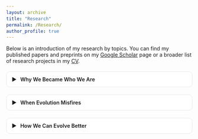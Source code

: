 ```yaml
---
layout: archive
title: "Research"   
permalink: /Research/   
author_profile: true
---
```


<style>
/* --- Collapsible “theme” blocks --- */
.theme { margin: 1.25rem 0; border: 1px solid #e6e6e6; border-radius: 10px; background: #fff; }
.theme > summary {
  /* clickable header row */
  cursor: pointer; list-style: none; padding: 12px 14px; font-weight: 600;
  display: flex; align-items: center; gap: 10px;
}
.theme > summary::-webkit-details-marker { display: none; } /* hide default marker */
.theme .chev { transition: transform .2s ease; }
.theme[open] .chev { transform: rotate(90deg); }

/* --- One left-image / right-text row (your “table”) --- */
.rcard {
  display: flex; gap: 16px; padding: 14px; border-top: 1px solid #f0f0f0;
}
.rcard:first-of-type { border-top: 1px solid #eee; }

/* image column */
.rcard .img img {
  width: 180px; max-width: 35vw; height: auto;
  border: 1px solid #e6e6e6; border-radius: 8px;
}

/* text column */
.rcard .txt { flex: 1; line-height: 1.55; font-size: 16px; }
.rcard .txt h4 { margin: 0 0 6px 0; font-size: 18px; }

/* link buttons (uses Minimal Mistakes button classes if present) */
.rcard .links a { margin-right: 10px; }

/* mobile */
@media (max-width: 720px) {
  .rcard { flex-direction: column; }
  .rcard .img img { width: 100%; max-width: 100%; }
}
/* Dark mode support */
body[data-theme="dark"] .theme {
  background: #2d2d2d; /* dark card */
  border-color: #444;
}

body[data-theme="dark"] .rcard {
  border-color: #555;
}

body[data-theme="dark"] .rcard .txt {
  color: #ddd; /* make text brighter */
}

body[data-theme="dark"] .rcard .img img {
  border-color: #555;
}

body[data-theme="dark"] .theme > summary {
  color: #eee;
}

body[data-theme="dark"] .chev {
  filter: invert(90%); /* make arrow visible */
}

</style>

Below is an introduction of my research by topics. You can find my published papers and preprints on my [Google Scholar](https://scholar.google.com/citations?user=UCWX53IAAAAJ&hl=en&inst=5778974199078678248) page or a broader list of research projects in my [CV](https://yuanzeliu.github.io/files/LIU%20Yuanze_CV_20251027.pdf).


<!-- ===== Theme 1: Why We Became Who We Are ===== -->
<details class="theme">
  <summary><span class="chev">▶</span> Why We Became Who We Are</summary>

  <!-- 3) FACT model of trait language -->
  <div class="rcard">
    <div class="img">
      <img src="/images/Research_fact_model.png" alt="FACT model of trait language">
    </div>
    <div class="txt">
      <h4>The content, structure, and history of English trait words (FACT model)</h4>
      <p>
        Using large language models and human ratings from 3,070 English speakers, we map 2,847 trait words and uncover a four-factor structure—Fitness, Agency, Communion, Traditionalism (FACT)—that covers more of trait space than the Big Five (96% vs. 79%). The FACT dimensions differ in semantic coherence, valence, and historical trajectories (e.g., Communion converging, Agency diverging), indicating that trait language evolves adaptively with social life—optimizing interpersonal description and evaluation as cultural ecologies change.
      </p>
      <p class="citation">
        <strong>Liu, Y.</strong>, Charlesworth, T., Koch, A., & Jackson, J. (R&amp;R).
        The content, structure, and history of English trait words.
        <em>Journal of Personality and Social Psychology</em>.
      </p>
      <p class="links">
        <a class="btn btn--light btn--sm" href="https://doi.org/10.31234/osf.io/7qkg8_v1">Preprint</a>
        
      </p>
    </div>
  </div>

  <!-- 4) Prejudice & state centralization -->
  <div class="rcard">
    <div class="img">
      <img src="/images/Research_PredjudiceState.png" alt="Prejudice and state centralization">
    </div>
    <div class="txt">
      <h4>Prejudice tied to state centralization in historical societies</h4>
      <p>
        Across 389 ethnographies from 90 societies and centuries of Chinese historical records (206 BCE–1911 CE), we show that prejudice rises with state centralization—but not with environmental threat, pathogens, or warfare. Horizontal (group dislike) and vertical (superiority) prejudice both intensify under centralized governance and recede when governance decentralizes, suggesting that prejudice co-evolves with social structure rather than reflecting fixed human nature.
      </p>
      <p class="citation">
        Dillion, D., <strong>Liu, Y.</strong>, Chen, Y., Watts, J., Zhao, C., Baral, S., Bucker, W., Atari, M.,
        Kteily, N., & Jackson, J. (under review).
        Prejudice tied to state centralization in historical societies.
        <em>Science Advances</em>.
      </p>
      <p class="links">
        <a class="btn btn--light btn--sm" href="https://doi.org/10.31234/osf.io/zxuth">Preprint</a>
      </p>
    </div>
  </div>

  <!-- 5) Cultural attachment -->
  <div class="rcard">
    <div class="img">
      <img src="/images/Research_cultural_attachment.png" alt="Cultural attachment styles">
    </div>
    <div class="txt">
      <h4>The profiles, predictors, and intergroup outcomes of cultural attachment</h4>
      <p>
        We introduce cultural attachment styles—secure, preoccupied, dismissing, and fearful—as socio-psychological adaptations shaped by societal context, interpersonal history, and individual differences. Across two studies (n₁=328; n₂=1,317), secure cultural attachment predicts less out-group threat, more identity inclusiveness, lower bias, more intergroup contact, and better psychological functioning—independent of general/place attachment—clarifying pathways by which cultures adapt to globalization.
      </p>
      <p class="citation">
        <strong>Liu, Y.</strong>, Hou, Y., & Hong, Y.-y. (2025).
        The profiles, predictors, and intergroup outcomes of cultural attachment.
        <em>Personality and Social Psychology Bulletin</em>.
      </p>
      <p class="links">
        <a class="btn btn--light btn--sm" href="https://journals.sagepub.com/doi/epub/10.1177/01461672231190753">Journal</a>
        <a class="btn btn--primary btn--sm" href="/files/cultural_attachment.pdf">PDF</a> <!-- placeholder -->
      </p>
    </div>
  </div>

  <!-- 6) Income & cultural variation -->
  <div class="rcard">
    <div class="img">
      <img src="/images/Research_income_values.png" alt="Income and cultural values">
    </div>
    <div class="txt">
      <h4>Cultural variation in values is greatest among higher income groups</h4>
      <p>
        Across global (N=259,388, 92 countries) and U.S. regional (N=72,390) datasets, higher-income individuals exhibit greater cultural differentiation—their values diverge more sharply across nations and regions than those of lower-income groups. Wealth amplifies local value norms (liberal in post-materialist contexts, conservative in traditional contexts), indicating that economic stratification shapes cultural evolutionary trajectories via heterogeneity, not convergence.
      </p>
      <p class="citation">
        Medvedev, D., <strong>Liu, Y.</strong>, Talhelm, T., & Jackson, J. (writing).
        Cultural variation in values is greatest among higher income groups. <em>Working paper</em>.
      </p>
      <p class="links">
        <a class="btn btn--primary btn--sm" href="/files/income_values.pdf">PDF</a> <!-- placeholder -->
      </p>
    </div>
  </div>

  <!-- 7) Abrahamic features -->
  <div class="rcard">
    <div class="img">
      <img src="/images/Research_abrahamic_features.png" alt="Abrahamic features in deities">
    </div>
    <div class="txt">
      <h4>History and geography explain the emergence of Abrahamic features in traditional religions</h4>
      <p>
        Using 3,338 ethnographic and historical texts from 109 societies (coding 850 gods on 50 traits), we find that historical geography, documenter identity, and hybridization with world religions explain the rise of Abrahamic traits—rather than ecology or social complexity. A 38-country survey (N=8,027) corroborates the pattern, highlighting diffusion and contact as engines of religious cultural evolution.
      </p>
      <p class="citation">
        Jackson, J. C., Abrams, S.,* Watts, J., Purzycki, B., Lightner, A., <strong>Liu, Y.</strong>,* Beckman, E.,
        Wilbanks, D.,* Kaur, N., & Gray, K. (under review).
        History and geography explain the emergence of Abrahamic features in traditional religions.
        <em>Scientific Data</em>.
      </p>
      <p class="links">
        <a class="btn btn--primary btn--sm" href="/files/abrahamic_features.pdf">PDF</a> <!-- placeholder -->
      </p>
    </div>
  </div>

  <!-- 8) LLM value measurement tool -->
  <div class="rcard">
    <div class="img">
      <img src="/images/Research_value_tool.png" alt="LLM-based value measurement">
    </div>
    <div class="txt">
      <h4>Scaling cross-national measurement of political values in parliamentary speeches</h4>
      <p>
        We introduce an LLM-based framework for value annotation that unifies major theories (Schwartz, Inglehart, Hofstede) and overcomes limits of surveys/manual coding. By enabling scalable, cross-cultural, real-time analysis of elite value expression, the tool provides a methodological foundation for tracing how value systems evolve across societies and history.
      </p>
      <p class="citation">
        Zhang, H., Bai, R., <strong>Liu, Y.</strong>, & Jackson, J. (writing).
        Scaling cross-national measurement of political values in parliamentary speeches using large language models. <em>Working paper</em>.
      </p>
      <p class="links">
        <a class="btn btn--primary btn--sm" href="/files/value_tool.pdf">PDF</a> <!-- placeholder -->
      </p>
    </div>
  </div>

</details>

<!-- ===== Theme 2: When Evolution Misfires ===== -->
<details class="theme">
  <summary><span class="chev">▶</span> When Evolution Misfires</summary>

  <!-- 9) AI prioritization problem -->
  <div class="rcard">
    <div class="img">
      <img src="/images/Research_ai_prioritization.png" alt="AI prioritization problem">
    </div>
    <div class="txt">
      <h4>Large AI models have a prioritization problem: Policy implications and solutions</h4>
      <p>
        Large AI models must prioritize some information over others in training, yet optimization goals often misalign with the common good, creating a prioritization problem. This bias—favoring engagement over accuracy or dominant cultural voices over diversity—can distort collective knowledge and cultural evolution, but can be mitigated through improved data, objectives, and institutional safeguards.
      </p>
      <p class="citation">
        Jackson, J.*, <strong>Liu, Y.*</strong>, Wang, Z., & Brady, W. (2025).
        Large AI models have a prioritization problem: Policy implications and solutions.
        <em>Policy Insights from the Behavioral and Brain Sciences</em>.
      </p>
      <p class="links">
        <a class="btn btn--primary btn--sm" href="/files/ai_prioritization.pdf">PDF</a> <!-- placeholder -->
      </p>
    </div>
  </div>

  <!-- 10) Civil rights polarization (duplicate of earlier item but belongs here conceptually) -->
  <div class="rcard">
    <div class="img">
      <img src="/images/Research_CivilRights.png" alt="Civil rights polarization">
    </div>
    <div class="txt">
      <h4>Historical polarization in legislative support for civil rights in the United States</h4>
      <p>
        Analyzing six decades of U.S. bill language, “civil rights” becomes both more common and more party-polarized, with accelerations in the early 1990s and mid-2010s. As civil-rights issues (race, gender, LGBTQ+) tighten their coupling to party identity—especially amid Black Lives Matter—legislative agendas encode issue polarization, creating conditions for institutional conflict and policy malfunction.
      </p>
      <p class="citation">
        Jackson, J. C., <strong>Liu, Y.</strong>, & Kteily, N. S. (R&amp;R).
        Historical polarization in legislative support for civil rights in the United States.
        <em>Nature Communications</em>.
      </p>
      <p class="links">
        <a class="btn btn--light btn--sm" href="https://doi.org/10.31234/osf.io/7cqfs_v3">Preprint</a>
      </p>
    </div>
  </div>

  <!-- 11) Neoliberalism & COVID responses -->
  <div class="rcard">
    <div class="img">
      <img src="/images/Research_neoliberalism_covid.png" alt="Neoliberalism and COVID responses">
    </div>
    <div class="txt">
      <h4>Neoliberalism and governmental and individual responses to COVID-19</h4>
      <p>
        A cultural tradition of knowledge—neoliberalism (free markets, self-governance)—shaped societal responses to COVID-19. Across 100+ countries, higher national neoliberalism predicted weaker and shorter government containment and lower individual compliance, revealing a cultural-evolutionary mismatch between market-oriented values and public-goods coordination.
      </p>
      <p class="citation">
        <strong>Liu, Y.*</strong>, Wu, Z.*, Wang, Y., Dong, Z., Sun, Z., & Gan, Y. (2024).
        Neoliberalism and governmental and individual responses to the COVID-19 Pandemic: A cross-national analysis.
        <em>Political Psychology</em>, 45(2), 363–382.
      </p>
      <p class="links">
        <a class="btn btn--light btn--sm" href="https://onlinelibrary.wiley.com/doi/full/10.1111/pops.12927">Journal</a>
        <a class="btn btn--primary btn--sm" href="/files/neoliberalism_covid.pdf">PDF</a> <!-- placeholder -->
      </p>
    </div>
  </div>

  <!-- 12) Cultural essentialism & appropriation -->
  <div class="rcard">
    <div class="img">
      <img src="/images/Research_cultural_essentialism.png" alt="Cultural essentialism and exchange">
    </div>
    <div class="txt">
      <h4>Exclusive cultural “legacy”: Cultural essentialism increases derogation of shared-culture use</h4>
      <p>
        Across four studies in East Asian contexts (N=3,371), cultural essentialism—the belief that culture is inherent, stable, and exclusive—leads people to derogate outgroups who engage with shared cultural practices, via collective psychological ownership threat and especially when outgroups are culturally similar. These beliefs shape attitudes to cultural exchange, influencing the evolutionary dynamics of openness vs. closure.
      </p>
      <p class="citation">
        <strong>Liu, Y.</strong>, Sun, Z., Hu, Z., Wang, Y., Wang, Q., Hou, Y., & Hong, Y.-y. (submitted).
        Exclusive cultural “legacy”: Cultural essentialism increases derogation of outgroup’s use of shared culture. <em>Manuscript submitted</em>.
      </p>
      <p class="links">
        <a class="btn btn--light btn--sm" href="https://doi.org/10.31234/osf.io/7bqxp_v1">Preprint</a>
         <!-- placeholder -->
      </p>
    </div>
  </div>

</details>

<!-- ===== Theme 3: How We Can Evolve Better ===== -->
<details class="theme">
  <summary><span class="chev">▶</span> How We Can Evolve Better</summary>

  <!-- 13) Depolarization via hybrid networks -->
  <div class="rcard">
    <div class="img">
      <img src="/images/Research_LLM_depolarization.png" alt="Fact-sensitive AI in hybrid networks">
    </div>
    <div class="txt">
      <h4>Depolarization in human–AI hybrid networks through complex contagion</h4>
      <p>
        We design a human–AI hybrid social network experiment to test whether fact-sensitive AI agents—embedded as trusted in-group partners—promote belief updating and depolarization. Building on complex-contagion theory, the study models how consistent, evidence-based reinforcement spreads across issues (e.g., guns, climate, immigration) and stabilizes collective judgments.
      </p>
      <p class="citation">
        <strong>Liu, Y.</strong>, Hu, X., Jackson, J., & Chen, Y. (data collecting).
        Depolarization in human–AI hybrid networks through complex contagion. <em>In progress</em>.
      </p>
      <p class="links">
        <a class="btn btn--primary btn--sm" href="/files/hybridNetwork.docx">DOC</a> <!-- placeholder -->
      </p>
    </div>
  </div>

  <!-- 14) AI brokerage for socializing -->
  <div class="rcard">
    <div class="img">
      <img src="/images/Research_broker_agent.png" alt="AI broker agent diagram">
    </div>
    <div class="txt">
      <h4>AI brokerage promotes human connection in hybrid social networks</h4>
      <p>
        We engineer AI agents to serve as brokers—building rapport, matching partners, and offering lightweight conversational scaffolding—to reduce undersociality and communication friction. By catalyzing more frequent, higher-quality human interactions (engagement, reciprocity, weak ties), the system drives the micro-mechanisms of healthier cultural evolution.
      </p>
      <p class="citation">
        <strong>Liu, Y.</strong>, Hu, X., Jackson, J., & Chen, Y. (data collecting).
        AI brokerage promotes human connection in hybrid social networks. <em>In progress</em>.
      </p>
      <p class="links">
        <a class="btn btn--primary btn--sm" href="/files/hybridNetwork.docx">DOC</a> <!-- placeholder -->
      </p>
    </div>
  </div>

  <!-- 15) SocAIty platform -->
  <div class="rcard">
    <div class="img">
      <img src="/images/Research_LLMAgents.png" alt="SocAIty platform">
    </div>
    <div class="txt">
      <h4>SocAIty: A platform for studying social and cultural evolution in human–AI hybrid networks</h4>
      <p>
        We develop a framework for human–AI hybrid networks across state, structure, and process layers, specifying AI roles as participants, brokers, moderators, or analysts. To operationalize it, <em>SocAIty</em> enables real-time, multi-stage, networked experiments, allowing researchers to test how AI integration reshapes communication, coordination, learning, and norm dynamics.
      </p>
      <p class="citation">
        Hu, X., <strong>Liu, Y.</strong>, Li, Y., Li, X., & Chen, Y. (preparing).
        SocAIty: A platform for studying social and cultural evolution in human–AI hybrid networks. <em>In preparation</em>.
      </p>
      <p class="links">
        <a class="btn btn--primary btn--sm" href="/files/hybridNetwork.docx">DOC</a> <!-- placeholder -->
      </p>
    </div>
  </div>

  <!-- 16) Deliberative democracy beliefs -->
  <div class="rcard">
    <div class="img">
      <img src="/images/Research_deliberative_democracy.png" alt="Deliberative democracy beliefs">
    </div>
    <div class="txt">
      <h4>Redefining (a good) democracy amid affective polarization</h4>
      <p>
        We show that citizens’ lay beliefs about deliberative democracy matter: across four studies in China (N=1,634), stronger endorsement predicts less outgroup derogation on public issues, with effects attenuated at high opinion extremity and partly mediated by receptiveness to opposing views. Shaping public beliefs offers a lever to improve group processes and inclusive democratic outcomes.
      </p>
      <p class="citation">
        <strong>Liu, Y.*</strong>, Wang, K.*, & Hou, Y. (R&amp;R).
        Redefining (a good) democracy amid the crisis of affective polarization: Lay beliefs of deliberative democracy can mitigate opponent derogation.
        <em>Personality and Social Psychology Bulletin</em>.
      </p>
      <p class="links">
        <a class="btn btn--light btn--sm" href="https://doi.org/10.31234/osf.io/gfdwx_v1">Preprint</a>
         <!-- placeholder -->
      </p>
    </div>
  </div>

</details>
